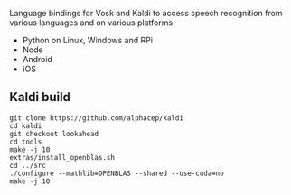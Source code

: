 Language bindings for Vosk and Kaldi to access speech recognition from various languages and on various platforms

  * Python on Linux, Windows and RPi
  * Node
  * Android
  * iOS

## Kaldi build

```
git clone https://github.com/alphacep/kaldi
cd kaldi
git checkout lookahead
cd tools
make -j 10
extras/install_openblas.sh
cd ../src
./configure --mathlib=OPENBLAS --shared --use-cuda=no
make -j 10
```

